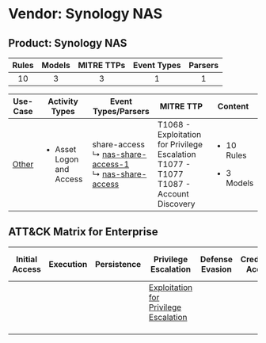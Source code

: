 Vendor: Synology NAS
====================
Product: Synology NAS
---------------------
| Rules | Models | MITRE TTPs | Event Types | Parsers |
|:-----:|:------:|:----------:|:-----------:|:-------:|
|  10   |   3    |     3      |      1      |    1    |

|               Use-Case                | Activity Types                           | Event Types/Parsers                                                                                                                                                 | MITRE TTP                                                                                       | Content                                              |
|:-------------------------------------:| ---------------------------------------- | ------------------------------------------------------------------------------------------------------------------------------------------------------------------- | ----------------------------------------------------------------------------------------------- | ---------------------------------------------------- |
| [Other](../UseCases/usecase_other.md) | <ul><li>Asset Logon and Access</li></ul> |  share-access<br> ↳ [nas-share-access-1](../Parsers/parserContent_nas-share-access-1.md)<br> ↳ [nas-share-access](../Parsers/parserContent_nas-share-access.md)<br> | T1068 - Exploitation for Privilege Escalation<br>T1077 - T1077<br>T1087 - Account Discovery<br> | <ul><li>10 Rules</li></ul><ul><li>3 Models</li></ul> |

ATT&CK Matrix for Enterprise
----------------------------
| Initial Access | Execution | Persistence | Privilege Escalation                                                                       | Defense Evasion | Credential Access | Discovery                                                              | Lateral Movement | Collection | Command and Control | Exfiltration | Impact |
| -------------- | --------- | ----------- | ------------------------------------------------------------------------------------------ | --------------- | ----------------- | ---------------------------------------------------------------------- | ---------------- | ---------- | ------------------- | ------------ | ------ |
|                |           |             | [Exploitation for Privilege Escalation](https://attack.mitre.org/techniques/T1068)<br><br> |                 |                   | [Account Discovery](https://attack.mitre.org/techniques/T1087)<br><br> |                  |            |                     |              |        |